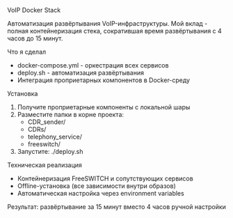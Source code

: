 VoIP Docker Stack

Автоматизация развёртывания VoIP-инфраструктуры. Мой вклад - полная контейнеризация стека, сократившая время развёртывания с 4 часов до 15 минут.

Что я сделал

- docker-compose.yml - оркестрация всех сервисов
- deploy.sh - автоматизация развёртывания  
- Интеграция проприетарных компонентов в Docker-среду

Установка

1. Получите проприетарные компоненты c локальной шары
2. Разместите папки в корне проекта:
   - CDR_sender/
   - CDRs/
   - telephony_service/
   - freeswitch/
3. Запустите: ./deploy.sh

Техническая реализация

- Контейнеризация FreeSWITCH и сопутствующих сервисов
- Offline-установка (все зависимости внутри образов)
- Автоматическая настройка через environment variables

Результат: развёртывание за 15 минут вместо 4 часов ручной настройки
